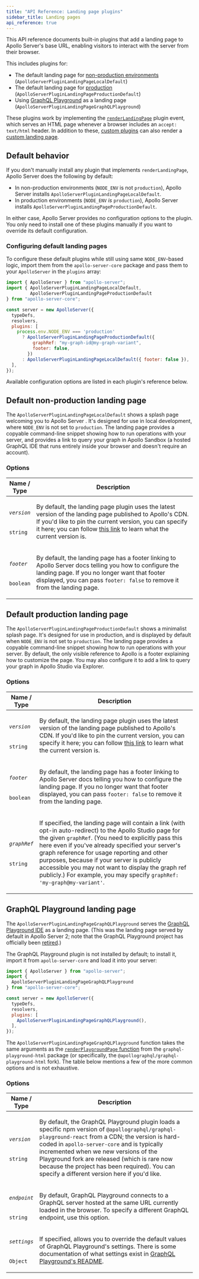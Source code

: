 ```yaml
---
title: "API Reference: Landing page plugins"
sidebar_title: Landing pages
api_reference: true
---
```


This API reference documents built-in plugins that add a landing page to Apollo Server's base URL, enabling visitors to interact with the server from their browser.

This includes plugins for:

* The default landing page for [non-production environments](#default-non-production-landing-page) (`ApolloServerPluginLandingPageLocalDefault`)
* The default landing page for [production](#default-production-landing-page) (`ApolloServerPluginLandingPageProductionDefault`)
* Using [GraphQL Playground](#graphql-playground-landing-page) as a landing page (`ApolloServerPluginLandingPageGraphQLPlayground`)


These plugins work by implementing the [`renderLandingPage`](../../integrations/plugins-event-reference/#renderlandingpage) plugin event, which serves an HTML page whenever a browser includes an `accept: text/html` header. In addition to these, [custom plugins](../../integrations/plugins/) can also render a [custom landing page](FIXME).
 
## Default behavior

If you don't manually install any plugin that implements `renderLandingPage`, Apollo Server does the following by default:

* In non-production environments (`NODE_ENV` is not `production`), Apollo Server installs `ApolloServerPluginLandingPageLocalDefault`.
* In production environments (`NODE_ENV` _is_ `production`), Apollo Server installs `ApolloServerPluginLandingPageProductionDefault`.

In either case, Apollo Server provides no configuration options to the plugin. You only need to install one of these plugins manually if you want to override its default configuration.

### Configuring default landing pages

To configure these default plugins while still using same `NODE_ENV`-based logic, import them from the `apollo-server-core` package and pass them to your `ApolloServer` in the `plugins` array:

```js
import { ApolloServer } from "apollo-server";
import { ApolloServerPluginLandingPageLocalDefault,
         ApolloServerPluginLandingPageProductionDefault
} from "apollo-server-core";

const server = new ApolloServer({
  typeDefs,
  resolvers,
  plugins: [
    process.env.NODE_ENV === 'production'
      ? ApolloServerPluginLandingPageProductionDefault({
          graphRef: "my-graph-id@my-graph-variant",
          footer: false,
        })
      : ApolloServerPluginLandingPageLocalDefault({ footer: false }),
  ],
});
```

Available configuration options are listed in each plugin's reference below.

## Default non-production landing page

The `ApolloServerPluginLandingPageLocalDefault` shows a splash page welcoming you to Apollo Server . It's designed for use in local development, where `NODE_ENV` is not set to `production`. The landing page provides a copyable command-line snippet showing how to run operations with your server, and provides a link to query your graph in Apollo Sandbox (a hosted GraphQL IDE that runs entirely inside your browser and doesn't require an account).

### Options

<table class="field-table">
  <thead>
    <tr>
      <th>Name /<br/>Type</th>
      <th>Description</th>
    </tr>
  </thead>

<tbody>

<tr>
<td>

###### `version`

`string`
</td>
<td>

By default, the landing page plugin uses the latest version of the landing page published to Apollo's CDN. If you'd like to pin the current version, you can specify it here; you can follow [this link](https://apollo-server-landing-page.cdn.apollographql.com/_latest/version.txt) to learn what the current version is.

</td>
</tr>

<tr>
<td>

###### `footer`

`boolean`
</td>
<td>

By default, the landing page has a footer linking to Apollo Server docs telling you how to configure the landing page. If you no longer want that footer displayed, you can pass `footer: false` to remove it from the landing page.

</td>
</tr>

</tbody>
</table>


## Default production landing page

The `ApolloServerPluginLandingPageProductionDefault` shows a minimalist splash page. It's designed for use in production, and is displayed by default when `NODE_ENV` is not set to `production`. The landing page provides a copyable command-line snippet showing how to run operations with your server. By default, the only visible reference to Apollo is a footer explaining how to customize the page. You may also configure it to add a link to query your graph in Apollo Studio via Explorer.

### Options

<table class="field-table">
  <thead>
    <tr>
      <th>Name /<br/>Type</th>
      <th>Description</th>
    </tr>
  </thead>

<tbody>

<tr>
<td>

###### `version`

`string`
</td>
<td>

By default, the landing page plugin uses the latest version of the landing page published to Apollo's CDN. If you'd like to pin the current version, you can specify it here; you can follow [this link](https://apollo-server-landing-page.cdn.apollographql.com/_latest/version.txt) to learn what the current version is.

</td>
</tr>

<tr>
<td>

###### `footer`

`boolean`
</td>
<td>

By default, the landing page has a footer linking to Apollo Server docs telling you how to configure the landing page. If you no longer want that footer displayed, you can pass `footer: false` to remove it from the landing page.

</td>
</tr>

<tr>
<td>

###### `graphRef`

`string`
</td>
<td>

If specified, the landing page will contain a link (with opt-in auto-redirect) to the Apollo Studio page for the given `graphRef`. (You need to explicitly pass this here even if you've already specified your server's graph reference for usage reporting and other purposes, because if your server is publicly accessible you may not want to display the graph ref publicly.) For example, you may specify `graphRef: 'my-graph@my-variant'`.

</td>
</tr>


</tbody>
</table>

## GraphQL Playground landing page

The `ApolloServerPluginLandingPageGraphQLPlayground` serves the [GraphQL Playground IDE](https://github.com/graphql/graphql-playground) as a landing page. (This was the landing page served by default in Apollo Server 2; note that the GraphQL Playground project has officially been [retired](https://github.com/graphql/graphql-playground/issues/1143).)

The GraphQL Playground plugin is not installed by default; to install it, import it from `apollo-server-core` and load it into your server:

```js
import { ApolloServer } from "apollo-server";
import {
  ApolloServerPluginLandingPageGraphQLPlayground
} from "apollo-server-core";

const server = new ApolloServer({
  typeDefs,
  resolvers,
  plugins: [
    ApolloServerPluginLandingPageGraphQLPlayground(),
  ],
});
```

The `ApolloServerPluginLandingPageGraphQLPlayground` function takes the same arguments as the [`renderPlaygroundPage` function](https://github.com/apollographql/graphql-playground/blob/apollo/packages/graphql-playground-html/src/render-playground-page.ts) from the `graphql-playground-html` package (or specifically, the `@apollographql/graphql-playground-html` fork). The table below mentions a few of the more common options and is not exhaustive.
### Options

<table class="field-table">
  <thead>
    <tr>
      <th>Name /<br/>Type</th>
      <th>Description</th>
    </tr>
  </thead>

<tbody>

<tr>
<td>

###### `version`

`string`
</td>
<td>

By default, the GraphQL Playground plugin loads a specific npm version of `@apollographql/graphql-playground-react` from a CDN; the version is hard-coded in `apollo-server-core` and is typically incremented when we new versions of the Playground fork are released (which is rare now because the project has been required). You can specify a different version here if you'd like.

</td>
</tr>

<tr>
<td>

###### `endpoint`

`string`
</td>
<td>

By default, GraphQL Playground connects to a GraphQL server hosted at the same URL currently loaded in the browser. To specify a different GraphQL endpoint, use this option.

</td>
</tr>

<tr>
<td>

###### `settings`

`Object`
</td>
<td>

If specified, allows you to override the default values of GraphQL Playground's settings. There is some documentation of what settings exist in [GraphQL Playground's README](https://github.com/graphql/graphql-playground#settings).

</td>
</tr>


</tbody>
</table>
